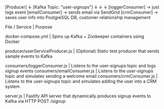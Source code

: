 [Producer]
↓
[Kafka Topic: "user-signups"]
↓ ↓ ↓
[loggerConsumer] → just logs event
[emailConsumer] → sends email via SendGrid
[crmConsumer] → saves user info into PostgreSQL DB, customer relationship management

File / Service | Purpose

docker-compose.yml | Spins up Kafka + Zookeeper containers using Docker

producer/userServiceProducer.js | (Optional) Static test producer that sends sample events to Kafka

consumers/loggerConsumer.js | Listens to the user-signups topic and logs signup events
consumers/emailConsumer.js | Listens to the user-signups topic and simulates sending a welcome email
consumers/crmConsumer.js | Listens to the user-signups topic and simulates adding the user into a CRM system

server.js | Fastify API server that dynamically produces signup events to Kafka via HTTP POST /signup
